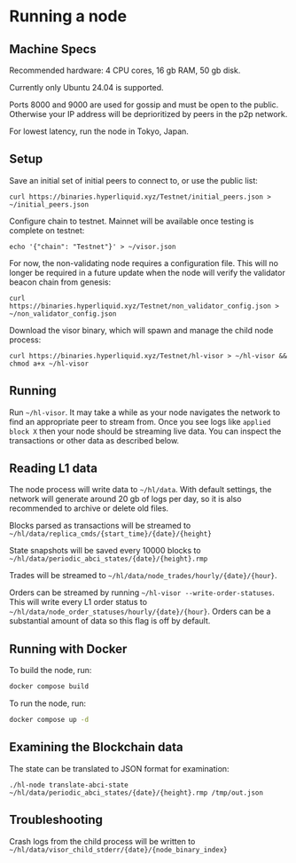 # Running a node

## Machine Specs
Recommended hardware: 4 CPU cores, 16 gb RAM, 50 gb disk.

Currently only Ubuntu 24.04 is supported.

Ports 8000 and 9000 are used for gossip and must be open to the public. Otherwise your IP address will be deprioritized by peers in the p2p network.

For lowest latency, run the node in Tokyo, Japan.

## Setup
Save an initial set of initial peers to connect to, or use the public list:
```
curl https://binaries.hyperliquid.xyz/Testnet/initial_peers.json > ~/initial_peers.json
```

Configure chain to testnet. Mainnet will be available once testing is complete on testnet:
```
echo '{"chain": "Testnet"}' > ~/visor.json
```

For now, the non-validating node requires a configuration file. This will no longer be required in a future update when the node will verify the validator beacon chain from genesis:
```
curl https://binaries.hyperliquid.xyz/Testnet/non_validator_config.json > ~/non_validator_config.json
```

Download the visor binary, which will spawn and manage the child node process:
```
curl https://binaries.hyperliquid.xyz/Testnet/hl-visor > ~/hl-visor && chmod a+x ~/hl-visor
```

## Running
Run `~/hl-visor`. It may take a while as your node navigates the network to find an appropriate peer to stream from. Once you see logs like `applied block X` then your node should be streaming live data. You can inspect the transactions or other data as described below.

## Reading L1 data
The node process will write data to `~/hl/data`. With default settings, the network will generate around 20 gb of logs per day, so it is also recommended to archive or delete old files.

Blocks parsed as transactions will be streamed to `~/hl/data/replica_cmds/{start_time}/{date}/{height}`

State snapshots will be saved every 10000 blocks to `~/hl/data/periodic_abci_states/{date}/{height}.rmp`

Trades will be streamed to `~/hl/data/node_trades/hourly/{date}/{hour}`.

Orders can be streamed by running `~/hl-visor --write-order-statuses`. This will write every L1 order status to `~/hl/data/node_order_statuses/hourly/{date}/{hour}`. Orders can be a substantial amount of data so this flag is off by default.

## Running with Docker
To build the node, run:

```bash
docker compose build
```

To run the node, run:

```bash
docker compose up -d
```

## Examining the Blockchain data
The state can be translated to JSON format for examination:

```
./hl-node translate-abci-state ~/hl/data/periodic_abci_states/{date}/{height}.rmp /tmp/out.json
```

## Troubleshooting
Crash logs from the child process will be written to `~/hl/data/visor_child_stderr/{date}/{node_binary_index}`

